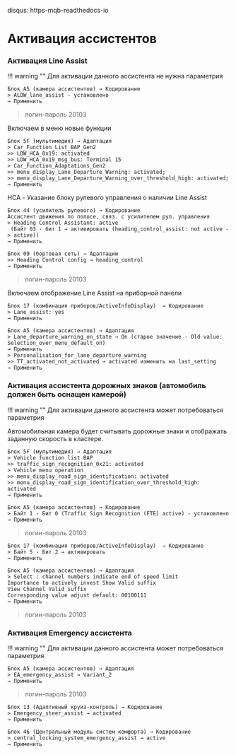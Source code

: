 disqus: https-mqb-readthedocs-io
# Активация ассистентов

### Активация Line Assist

!!! warning ""
    Для активации данного ассистента не нужна параметрия

```
Блок A5 (камера ассистентов) → Кодирование 
> ALDW_lane_assist - установлено
→ Применить
```

> логин-пароль 20103

Включаем в меню новые функции
```    
Блок 5F (мультимедия) → Адаптация 
> Car_Function_List_BAP_Gen2
>> LDW_HCA_0x19: activated
>> LDW_HCA_0x19_msg_bus: Terminal 15
> Car_Function_Adaptations_Gen2
>> menu_display_Lane_Departure_Warning: activated;
>> menu_display_Lane_Departure_Warning_over_threshold_high: activated;
→ Применить 
```

HCA - Указание блоку рулевого управления о наличии Line Assist
```
Блок 44 (усилитель рулевого) → Кодирование
Ассистент движения по полосе, связ. с усилителем рул. управления
> Heading Control Assistant: active
 (Байт 03 - бит 1 → активировать (heading_control_assist: not active -> active))
→ Применить 
```

```
Блок 09 (бортовая сеть) → Адаптации
>> Heading Control config → heading_control
→ Применить 
```

> логин-пароль 20103

Включаем отображение Line Assist на приборной панели
```
Блок 17 (комбинация приборов/ActiveInfoDisplay)  → Кодирование
> Lane_assist: yes
→ Применить 
```

```
Блок A5 (камера ассистентов) → Адаптация 
> Lane_departure_warning_on_state → On (старое значение - Old value: Selection_over_menu_default_on)
→ Применить 
> Personalisation_for_lane_departure_warning
>> TT_activated_not_activated → activated изменить на last_setting
→ Применить 
```

### Активация ассистента дорожных знаков (автомобиль должен быть оснащен камерой)

!!! warning ""
    Для активации данного ассистента может потребоваться параметрия

Автомобильная камера будет считывать дорожные знаки и отображать заданную скорость в кластере.

```    
Блок 5F (мультимедия) → Адаптация 
> Vehicle function list BAP
>> traffic_sign_recognition_0x21: activated
> Vehicle menu operation
>> menu_display_road_sign_identification: activated
>> menu_display_road_sign_identification_over_threshold_high: activated
→ Применить 
```
```
Блок A5 (камера ассистентов) → Кодирование 
> Байт 1 - Бит 0 (Traffic Sign Recognition (FTE) active) - установлено
→ Применить
```
> логин-пароль 20103

```
Блок 17 (комбинация приборов/ActiveInfoDisplay)  → Кодирование
> Байт 5 - Бит 2 → активировать
→ Применить 
```
```
Блок A5 (камера ассистентов) → Адаптация 
> Select : channel numbers indicate end of speed limit
Importance to actively invest Show Valid suffix
View Channel Valid suffix
Corresponding value adjust default: 00100111
→ Применить 
```
> логин-пароль 20103

### Активация Emergency ассистента

!!! warning ""
    Для активации данного ассистента может потребоваться параметрия
    
```
Блок A5 (камера ассистентов) → Адаптация 
> EA_emergency_assist → Variant_2
→ Применить 
```
> логин-пароль 20103

```
Блок 13 (Адаптивный круиз-контроль) → Кодирование 
> Emergency_steer_assist → activated
→ Применить 
```
```
Блок 46 (Центральный модуль систем комфорта) → Кодирование 
> central_locking_system_emergency_assist → active
→ Применить 
```